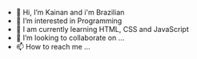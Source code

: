 - 👋 Hi, I’m Kainan and i'm Brazilian
- 👀 I’m interested in Programming
- 🌱 I am currently learning HTML, CSS and JavaScript
- 💞️ I’m looking to collaborate on ...
- 📫 How to reach me ...

<!---
K4inan/K4inan is a ✨ special ✨ repository because its `README.md` (this file) appears on your GitHub profile.
You can click the Preview link to take a look at your changes.
--->
